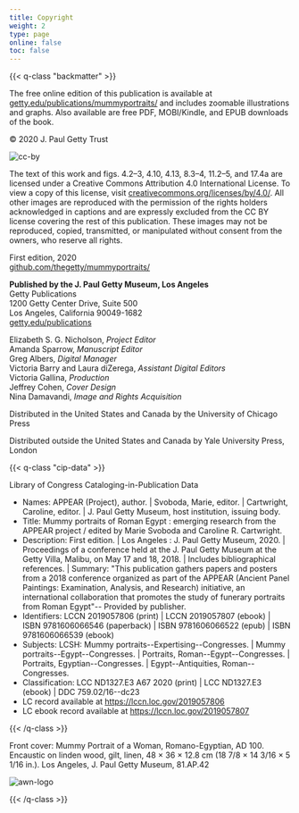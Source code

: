 ```yaml
---
title: Copyright
weight: 2
type: page
online: false
toc: false
---
```


{{< q-class "backmatter" >}}

The free online edition of this publication is available at [getty.edu/publications/mummyportraits/](http://getty.edu/publications/mummyportraits/) and includes zoomable illustrations and graphs. Also available are free PDF, MOBI/Kindle, and EPUB downloads of the book.

© 2020 J. Paul Getty Trust

![cc-by](/img/cc-by--black.png)

The text of this work and figs. 4.2–3, 4.10, 4.13, 8.3–4, 11.2–5, and 17.4a are licensed under a Creative Commons Attribution 4.0 International License. To view a copy of this license, visit [creativecommons.org/licenses/by/4.0/](https://creativecommons.org/licenses/by/4.0/). All other images are reproduced with the permission of the rights holders acknowledged in captions and are expressly excluded from the CC BY license covering the rest of this publication. These images may not be reproduced, copied, transmitted, or manipulated without consent from the owners, who reserve all rights.

First edition, 2020<br />
[github.com/thegetty/mummyportraits/](https://github.com/thegetty/mummyportraits/)

**Published by the J. Paul Getty Museum, Los Angeles**<br />
Getty Publications<br />
1200 Getty Center Drive, Suite 500<br />
Los Angeles, California 90049-1682<br />
[getty.edu/publications](http://www.getty.edu/publications/)<br />

Elizabeth S. G. Nicholson, *Project Editor*<br />
Amanda Sparrow, *Manuscript Editor*<br />
Greg Albers, *Digital Manager*<br />
Victoria Barry and Laura diZerega, *Assistant Digital Editors*<br />
Victoria Gallina, *Production*<br />
Jeffrey Cohen, *Cover Design*<br />
Nina Damavandi, *Image and Rights Acquisition*<br />

Distributed in the United States and Canada by the University of Chicago Press

Distributed outside the United States and Canada by Yale University Press, London

{{< q-class "cip-data" >}}

Library of Congress Cataloging-in-Publication Data

- Names: APPEAR (Project), author. | Svoboda, Marie, editor. | Cartwright, 
   Caroline, editor. | J. Paul Getty Museum, host institution, issuing 
   body.  
- Title: Mummy portraits of Roman Egypt : emerging research from the APPEAR 
   project / edited by Marie Svoboda and Caroline R. Cartwright.  
- Description: First edition. | Los Angeles : J. Paul Getty Museum, 2020. | 
   Proceedings of a conference held at the J. Paul Getty Museum at the 
   Getty Villa, Malibu, on May 17 and 18, 2018. | Includes bibliographical 
   references. | Summary: "This publication gathers papers and posters from 
   a 2018 conference organized as part of the APPEAR (Ancient Panel 
   Paintings: Examination, Analysis, and Research) initiative, an 
   international collaboration that promotes the study of funerary 
   portraits from Roman Egypt"-- Provided by publisher.  
- Identifiers: LCCN 2019057806 (print) | LCCN 2019057807 (ebook) | ISBN 
   9781606066546 (paperback) | ISBN 9781606066522 (epub) | ISBN 
   9781606066539 (ebook)  
- Subjects: LCSH: Mummy portraits--Expertising--Congresses. | Mummy 
   portraits--Egypt--Congresses. | Portraits, Roman--Egypt--Congresses. | 
   Portraits, Egyptian--Congresses. | Egypt--Antiquities, 
   Roman--Congresses. 
- Classification: LCC ND1327.E3 A67 2020  (print) | LCC ND1327.E3  (ebook) | 
   DDC 759.02/16--dc23 
- LC record available at https://lccn.loc.gov/2019057806
- LC ebook record available at https://lccn.loc.gov/2019057807

{{< /q-class >}}

Front cover: Mummy Portrait of a Woman, Romano-Egyptian, AD 100. Encaustic on linden wood, gilt, linen, 48 × 36 × 12.8 cm (18 7/8 × 14 3/16 × 5 1/16 in.). Los Angeles, J. Paul Getty Museum, 81.AP.42

![awn-logo](/img/awn-logo-and-line.png)

{{< /q-class >}}
